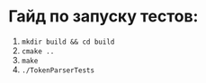 # Гайд по запуску тестов:
1. ``mkdir build && cd build``
2. ``cmake ..``
3. ``make``
4. ``./TokenParserTests ``